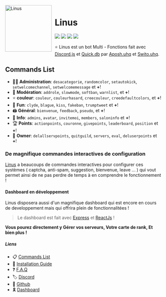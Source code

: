 
<img width="150" height="150" align="left" style="float: left; margin: 0 10px 0 0;" alt="Linus" src="https://images-ext-1.discordapp.net/external/-pKcVgw4tGeXfhHwTPNqo_XY-aB55EE7Yzc0QrcZVVc/%3Fwidth%3D670%26height%3D670/https/media.discordapp.net/attachments/855453676822986753/856968940676579368/54ccb70cf3f3ca5482a5bd8fa0ca196a.jpg?size=512">  

# Linus
[![](https://top.gg/api/widget/status/815382719080955924.svg)](https://top.gg/bot/815382719080955924)
[![](https://img.shields.io/discord/703861020195553312.svg?logo=discord&colorB=7289DA)](https://discord.gg/mEBr6tzNuz)
[![](https://img.shields.io/badge/discord.js-v12.0.0--dev-blue.svg?logo=npm)](https://github.com/discordjs)
[![](https://www.codefactor.io/repository/github/bigopenworld/linus/badge)](https://www.codefactor.io/repository/github/bigopenworld/linus)

⭐ Linus est un bot Multi - Fonctions fait avec [Discord.js](https://discord.js.org) et [Quick.db](https://quickdb.js.org/) par [Aposh.uhq](https://github.com/apoow3b) et [Swito.uhq](https://github.com/Switoo).

## Commands List

*   👩‍💼 **Administration**: `desacategorie`, `randomcolor`, `setautokick`, `setwelcomechannel`, `setwelcomemessage` et **+**! 
*   🚓 **Modération**: `addrole`, `slowmode`, `softban`, `warnlist`, et **+**! 
*   ⭐ **couleur**: `couleur`, `couleurhasard`, `creecouleur`, `creedefaultcolors`, et **+**! 
*   🎲 **Fun**: `clyde`, `blague`, `kiss`, `fakeban`, `trumptweet` et **+**! 
*   🖨️ **Général**: `bienvenue`, `feedback`, `pseudo`, et **+**! 
*   🔔 **Info**: `admins`, `avatar`, `invitemoi`, `members`, `saloninfo` et **+**! 
*   🏆 **Points**: `actionpoints`, `couronne`, `givepoints`, `leaderboard`, `position` et **+**! 
*   👑 **Owner**: `delallservpoints`, `quitguild`, `servers`, `eval`, `deluserpoints` et **+**! 

### De magnifique commandes interactives de configuration 

[Linus](https://top.gg/bot/815382719080955924/invite/) a beaucoups de commandes interactives pour configurer ces systèmes ( captcha, anti-spam, suggestion, bienvenue, leave ... ) qui vout permet ainsi de ne pas perdre de temps à en comprendre le fonctionnement !

#### Dashboard en développement

Linus disposera aussi d'un magnifique dashboard qui est encore en cours de developpement mais qui offrira plein de fonctionnalitées ! 
> Le dashboard est fait avec [Express](https://expressjs.com/fr/) et [ReactJs](https://fr.reactjs.org/docs/getting-started.html) !

__Vous pourez directement y Gérer vos serveurs, Votre carte de rank, Et bien plus !__


##### Liens

   * 📋  [Commands List](##)
   * 📕  [Installation Guide](https://discord.gg/mEBr6tzNuz)
   * ❓  [F.A.Q](https://discord.gg/mEBr6tzNuz)
   * 🏷  [Discord](https://discord.gg/mEBr6tzNuz)   
   * 📁  [Github](https://github/bigopenworld/linus)
   * 🎗  [Dashboard](####)
